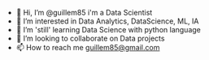 - 👋 Hi, I’m @guillem85 i'm a Data Scientist
- 👀 I’m interested in Data Analytics, DataScience, ML, IA
- 🌱 I’m 'still' learning Data Science with python language
- 💞️ I’m looking to collaborate on Data projects
- 📫 How to reach me guillem85@gmail.com

<!---
guillem85/guillem85 is a ✨ special ✨ repository because its `README.md` (this file) appears on your GitHub profile.
You can click the Preview link to take a look at your changes.
--->
